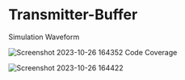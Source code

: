 # Transmitter-Buffer
Simulation Waveform

![Screenshot 2023-10-26 164352](https://github.com/Nishanth140403/Transmitter-Buffer/assets/149064483/9c9ca2bd-bd24-4337-9c80-aa8f9ab21812)
Code Coverage

![Screenshot 2023-10-26 164422](https://github.com/Nishanth140403/Transmitter-Buffer/assets/149064483/af85ca34-a879-40ad-ad76-a3e4e01d0648)
